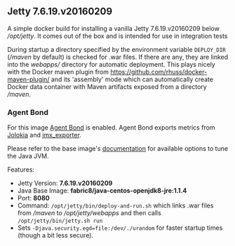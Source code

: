 ## Jetty 7.6.19.v20160209

A simple docker build for installing a vanilla Jetty 7.6.19.v20160209 below */opt/jetty*. It comes out of the box and is intended for use in integration tests

During startup a directory specified by the environment variable `DEPLOY_DIR` (*/maven* by default) is checked for .war files. If there are any, they are linked into the *webapps/* directory for automatic deployment. This plays nicely with the Docker maven plugin from https://github.com/rhuss/docker-maven-plugin/ and its 'assembly' mode which can automatically create Docker data container with Maven artifacts exposed from a directory */maven*.

### Agent Bond

For this image [Agent Bond](https://github.com/fabric8io/agent-bond) is enabled. Agent Bond exports metrics from [Jolokia](http://www.jolokia.org) and [jmx_exporter](https://github.com/prometheus/jmx_exporter).

Please refer to the base image's [documentation](https://github.com/fabric8io-images/java/tree/master/images/centos/openjdk8/jre) for available options to tune the Java JVM.

Features:

* Jetty Version: **7.6.19.v20160209**
* Java Base Image: **fabric8/java-centos-openjdk8-jre:1.1.4**
* Port: **8080**
* Command: `/opt/jetty/bin/deploy-and-run.sh` which links .war files from */maven* to */opt/jetty/webapps* and then calls `/opt/jetty/bin/jetty.sh run`
* Sets `-Djava.security.egd=file:/dev/./urandom` for faster startup times (though a bit less secure).
